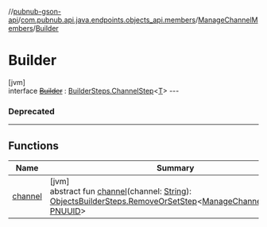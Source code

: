 //[pubnub-gson-api](../../../../index.md)/[com.pubnub.api.java.endpoints.objects_api.members](../../index.md)/[ManageChannelMembers](../index.md)/[Builder](index.md)

# Builder

[jvm]\
interface [~~Builder~~](index.md) : [BuilderSteps.ChannelStep](../../../com.pubnub.api.java.endpoints/-builder-steps/-channel-step/index.md)&lt;[T](../../../com.pubnub.api.java.endpoints/-builder-steps/-channel-step/index.md)&gt; ---

### Deprecated

---

## Functions

| Name | Summary |
|---|---|
| [channel](channel.md) | [jvm]<br>abstract fun [channel](channel.md)(channel: [String](https://docs.oracle.com/javase/8/docs/api/java/lang/String.html)): [ObjectsBuilderSteps.RemoveOrSetStep](../../../com.pubnub.api.java.endpoints.objects_api.utils/-objects-builder-steps/-remove-or-set-step/index.md)&lt;[ManageChannelMembers](../index.md), [PNUUID](../../../com.pubnub.api.java.models.consumer.objects_api.member/-p-n-u-u-i-d/index.md)&gt; |
